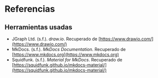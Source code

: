 # Referencias

## Herramientas usadas

- JGraph Ltd. (s.f.). *draw.io*. Recuperado de [https://www.drawio.com/](https://www.drawio.com/)
- MkDocs. (s.f.). *MkDocs Documentation*. Recuperado de [https://www.mkdocs.org](https://www.mkdocs.org)  
- Squidfunk. (s.f.). *Material for MkDocs*. Recuperado de [https://squidfunk.github.io/mkdocs-material/](https://squidfunk.github.io/mkdocs-material/)